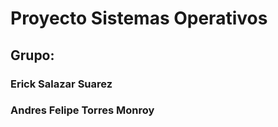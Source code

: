 # Proyecto Sistemas Operativos

## Grupo:

### __Erick Salazar Suarez__
### __Andres Felipe Torres Monroy__
